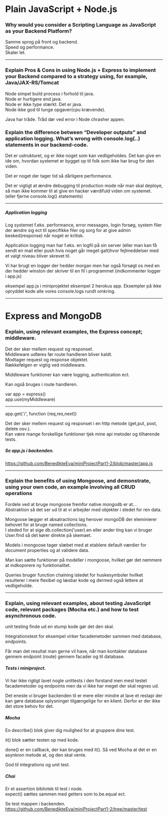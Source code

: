 # Plain JavaScript + Node.js
### Why would you consider a Scripting Language as JavaScript as your Backend Platform?
Samme sprog på front og backend.  
Speed og performance.  
Skaler let.  

---
### Explain Pros & Cons in using Node.js + Express to implement your Backend compared to a strategy using, for example, Java/JAX-RS/Tomcat
Node simpel build process i forhold til java.  
Node er hurtigere end java.  
Node er ikke type stærkt. Det er java.  
Node ikke god til tunge opgaver(cpu krævende).  

Java har tråde. Tråd dør ved error i Node chrasher appen.  

### Explain the difference between “Developer outputs” and application logging. What’s wrong with console.log(..) statements in our backend-code.
Det er ustrukturet, og er ikke noget som kan vedligeholdes. Det kan give en ide om, hvordan systemet er bygget op til folk som ikke har brug for den viden.  

Det er noget der tager tid så dårligere performance.  

Det er vigtigt at ændre debugging til production mode når man skal deploye, så man ikke kommer til at give en hacker værdifuld viden om systemet.  
(eller fjerne console.log() statements)  

---

##### Application logging
Log systemet f.eks. performance, error messages, login forsøg, system filer der ændre sig ect til specifikke filer og sorg for at give admin besked(response) når noget er kritisk.  

Application logging man har f.eks. en logfil på sin server (eller man kan få sendt en mail eller push hvis noget går meget galt)hvor fejlmeddelser med et valgt niveau bliver skrevet til.  

Vi har brugt en logger der hedder morgan men har også forsøgt os med en der hedder winston der skriver til en fil i programmet (indkommenter logger i app.js)  

eksempel app.js i miniprojektet eksempel 2 herokus app. Eksempler på ikke opryddet kode alle vores console.logs rundt omkring.  

---
# Express and MongoDB
### Explain, using relevant examples, the Express concept; middleware.
Det der sker mellem request og responset.  
Middleware udføres før route handleren bliver kaldt.  
Modtager request og response objektet.  
Rækkefølgen er vigtig ved middleware.  

Middleware funktioner kan være logging, authentication ect.  

Kan også bruges i route handleren.  

var app = express()  
app.use(myMiddleware)  
* * *  

app.get('/', function (req,res,next))  

Det der sker mellem request og responset i en http metode (get,put, post, delete osv.).  
Kan være mange forskellige funktioner tjek mine api metoder og tilhørende tests.  

##### Se app.js i backenden.
https://github.com/BenedikteEva/miniProjectPart1-2/blob/master/app.js  


---
### Explain the benefits of using Mongoose, and demonstrate, using your own code, an example involving all CRUD operations
Fordele ved at bruge mongoose fremfor native mongodb er at...    
Abstraktion så det ser ud til at vi arbejder med objekter i stedet for ren data.  

Mongoose lægger et absatractions lag henover mongoDB der eleminierer behovet for at bruge named collections.  
I steded for at sige db.collection('user).en eller ander ting kan vi bruger User.find så det kører direkte på skemaet.  

Models i mongoose tager slæbet med at etablere default værdier for document properties og at validere data.  

Man kan sætte funktioner på modeller i mongoose, hvilket gør det nemmere at indkoporere ny funktionalitet.  

Queries bruger function chaining istedet for huskesymboler hvilket resulterer i mere flexibel og læsbar kode og dermed også lettere at vedligeholde. 

---
### Explain, using relevant examples, about testing JavaScript code, relevant packages (Mocha etc.) and how to test asynchronous code.

unit testing finde ud en stump kode gør det den skal.  

Integrationstest for eksempel virker facademetoder sammen med database, endpoints.  

Får man det resultat man gerne vil have, når man kontakter database gennem endpoint (route) gennem facader og til database.  

##### Tests i miniproject.  
Vi har ikke rigtigt lavet nogle unittests i den forstand men mest testet facademetoder og endpoints men da vi ikke har meget der skal regnes ud.  

Det eneste vi bruger backenden til er mere eller mindre at lave et restapi der kan gøre database oplysninger tilgængelige for en klient. Derfor er der ikke det store behov for det.  

##### Mocha
En describe() blok giver dig mulighed for at gruppere dine test.  

it() blok sætter testen op med kode.  

done() er en callback, der kan bruges med it(). Så ved Mocha at det er en asynkron metode at, og den skal vente.  

God til integrations og unit test.  

##### Chai
Er et assertion bibliotek til test i node.  
expect() sættes sammen med getters som to.be.equal ect.  

Se test mappen i backenden. https://github.com/BenedikteEva/miniProjectPart1-2/tree/master/test  
